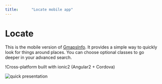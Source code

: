 ```yaml
---
title:      "Locate mobile app"
---
```


# Locate

This is the mobile version of [GmapsInfo](https://exced.github.io/gmaps-info). It provides a simple way to 
quickly look for things around places. You can choose optional classes to go deeper in your advanced search.

!Cross-platform built with ionic2 (Angular2 + Cordova)

![quick presentation](/img/2017-05-22-locate/Locate.gif)

